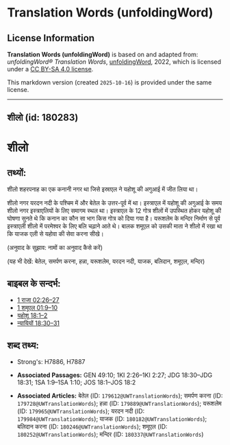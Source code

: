 # Translation Words (unfoldingWord)

## License Information

**Translation Words (unfoldingWord)** is based on and adapted from: _unfoldingWord® Translation Words_, [unfoldingWord](https://unfoldingword.org/utw), 2022, which is licensed under a [CC BY-SA 4.0 license](https://creativecommons.org/licenses/by-sa/4.0/legalcode.en).

This markdown version (created `2025-10-16`) is provided under the same license.



--------------------------------

## शीलो (id: 180283)

शीलो
====

तथ्यों:
-------

शीलो शहरपनाह का एक कनानी नगर था जिसे इस्राएल ने यहोशू की अगुआई में जीत लिया था।

शीलो नगर यरदन नदी के पश्चिम में और बेतेल के उत्तर\-पूर्व में था। इस्त्राएल में यहोशू की अगुआई के समय शीलो नगर इस्त्राएलियों के लिए समागम स्थल था। इस्त्राएल के 12 गोत्र शीलों में उपस्थित होकर यहोशू की घोषणा सुनते थे कि कनान का कौन सा भाग किस गोत्र को दिया गया है। यरूशलेम के मन्दिर निर्माण से पूर्व इस्त्राएली शीलो में परमेश्वर के लिए बलि चढ़ाने आते थे। बालक शमूएल को उसकी माता ने शीलो में रखा था कि याजक एली से यहोवा की सेवा करना सीखे।

(अनुवाद के सुझाव: नामों का अनुवाद कैसे करें)

(यह भी देखें: बेतेल, समर्पण करना, हन्ना, यरूशलेम, यरदन नदी, याजक, बलिदान, शमूएल, मन्दिर)

बाइबल के सन्दर्भ:
-----------------

* [1 राजा 02:26–27](https://ref.ly/1Kgs0:0)
* [1 शमूएल 01:9–10](https://ref.ly/1Sam0:0)
* [यहोशू 18:1–2](https://ref.ly/Josh18:1-Josh18:2)
* [न्यायियों 18:30–31](https://ref.ly/Judg18:30-Judg18:31)

शब्द तथ्य:
----------

* Strong's: H7886, H7887

* **Associated Passages:** GEN 49:10; 1KI 2:26–1KI 2:27; JDG 18:30–JDG 18:31; 1SA 1:9–1SA 1:10; JOS 18:1–JOS 18:2
* **Associated Articles:** बेतेल (ID: `179612@UWTranslationWords`); समर्पण करना (ID: `179728@UWTranslationWords`); हन्ना (ID: `179889@UWTranslationWords`); यरूशलेम (ID: `179965@UWTranslationWords`); यरदन नदी (ID: `179984@UWTranslationWords`); याजक (ID: `180182@UWTranslationWords`); बलिदान करना (ID: `180246@UWTranslationWords`); शमूएल (ID: `180252@UWTranslationWords`); मन्दिर (ID: `180337@UWTranslationWords`)

